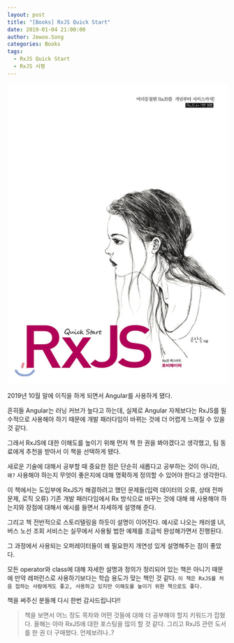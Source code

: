 ```yaml
---
layout: post
title: "[Books] RxJS Quick Start"
date: 2019-01-04 21:00:00
author: Jewoo.Song
categories: Books
tags:
  - RxJS Quick Start
  - RxJS 서평
---
```


![Alt rxjsquickstart](/assets/img/books/rxjsquickstart.jpg)

2019년 10월 말에 이직을 하게 되면서 Angular를 사용하게 됐다.

흔히들 Angular는 러닝 커브가 높다고 하는데, 실제로 Angular 자체보다는 RxJS를 필수적으로 사용해야 하기 때문에 개발 패러다임이 바뀌는 것에 더 어렵게 느껴질 수 있을 것 같다.

그래서 RxJS에 대한 이해도를 높이기 위해 먼저 책 한 권을 봐야겠다고 생각했고, 팀 동료에게 추천을 받아서 이 책을 선택하게 됐다.

새로운 기술에 대해서 공부할 때 중요한 점은 단순히 새롭다고 공부하는 것이 아니라, `왜?` 사용해야 하는지 무엇이 좋은지에 대해 명확하게 정의할 수 있어야 한다고 생각한다.

이 책에서는 도입부에 RxJS가 해결하려고 했던 문제들(입력 데이터의 오류, 상태 전파 문제, 로직 오류) 기존 개발 패러다임에서 Rx 방식으로 바꾸는 것에 대해 왜 사용해야 하는지와 장점에 대해서 예시를 들면서 자세하게 설명해 준다.

그리고 책 전반적으로 스토리텔링을 하듯이 설명이 이어진다. 예시로 나오는 캐러셀 UI, 버스 노선 조회 서비스는 실무에서 사용될 법한 예제를 조금씩 완성해가면서 진행된다.

그 과정에서 사용되는 오퍼레이터들이 왜 필요한지 개연성 있게 설명해주는 점이 좋았다.

모든 operator와 class에 대해 자세한 설명과 정의가 정리되어 있는 책은 아니기 때문에 만약 레퍼런스로 사용하기보다는 학습 용도가 맞는 책인 것 같다.
`이 책은 RxJS를 처음 접하는 사람에게도 좋고, 사용하고 있지만 이해도를 높이기 위한 책으로도 좋다.`

책을 써주신 분들께 다시 한번 감사드립니다!!

> 책을 보면서 어느 정도 목차와 어떤 것들에 대해 더 공부해야 할지 키워드가 잡혔다. 올해는 아마 RxJS에 대한 포스팅을 많이 할 것 같다.
> 그리고 RxJS 관련 도서를 한 권 더 구매했다. 언제보려나..?

